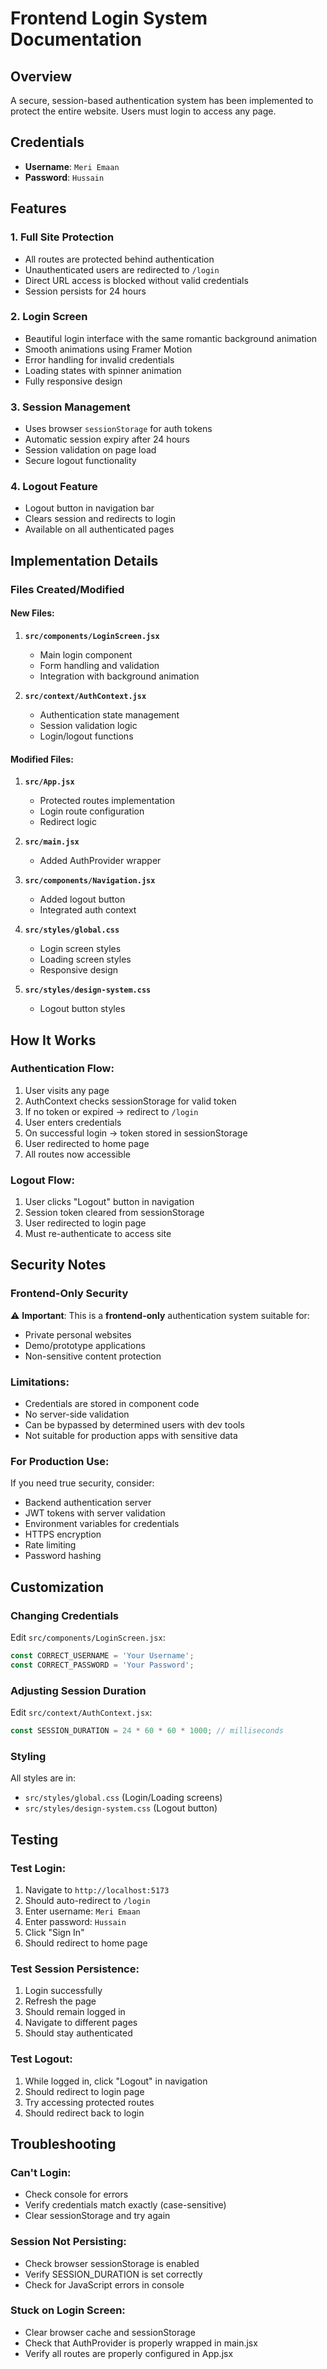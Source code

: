 # Frontend Login System Documentation

## Overview
A secure, session-based authentication system has been implemented to protect the entire website. Users must login to access any page.

## Credentials
- **Username**: `Meri Emaan`
- **Password**: `Hussain`

## Features

### 1. Full Site Protection
- All routes are protected behind authentication
- Unauthenticated users are redirected to `/login`
- Direct URL access is blocked without valid credentials
- Session persists for 24 hours

### 2. Login Screen
- Beautiful login interface with the same romantic background animation
- Smooth animations using Framer Motion
- Error handling for invalid credentials
- Loading states with spinner animation
- Fully responsive design

### 3. Session Management
- Uses browser `sessionStorage` for auth tokens
- Automatic session expiry after 24 hours
- Session validation on page load
- Secure logout functionality

### 4. Logout Feature
- Logout button in navigation bar
- Clears session and redirects to login
- Available on all authenticated pages

## Implementation Details

### Files Created/Modified

#### New Files:
1. **`src/components/LoginScreen.jsx`**
   - Main login component
   - Form handling and validation
   - Integration with background animation

2. **`src/context/AuthContext.jsx`**
   - Authentication state management
   - Session validation logic
   - Login/logout functions

#### Modified Files:
1. **`src/App.jsx`**
   - Protected routes implementation
   - Login route configuration
   - Redirect logic

2. **`src/main.jsx`**
   - Added AuthProvider wrapper

3. **`src/components/Navigation.jsx`**
   - Added logout button
   - Integrated auth context

4. **`src/styles/global.css`**
   - Login screen styles
   - Loading screen styles
   - Responsive design

5. **`src/styles/design-system.css`**
   - Logout button styles

## How It Works

### Authentication Flow:
1. User visits any page
2. AuthContext checks sessionStorage for valid token
3. If no token or expired → redirect to `/login`
4. User enters credentials
5. On successful login → token stored in sessionStorage
6. User redirected to home page
7. All routes now accessible

### Logout Flow:
1. User clicks "Logout" button in navigation
2. Session token cleared from sessionStorage
3. User redirected to login page
4. Must re-authenticate to access site

## Security Notes

### Frontend-Only Security
⚠️ **Important**: This is a **frontend-only** authentication system suitable for:
- Private personal websites
- Demo/prototype applications
- Non-sensitive content protection

### Limitations:
- Credentials are stored in component code
- No server-side validation
- Can be bypassed by determined users with dev tools
- Not suitable for production apps with sensitive data

### For Production Use:
If you need true security, consider:
- Backend authentication server
- JWT tokens with server validation
- Environment variables for credentials
- HTTPS encryption
- Rate limiting
- Password hashing

## Customization

### Changing Credentials
Edit `src/components/LoginScreen.jsx`:
```javascript
const CORRECT_USERNAME = 'Your Username';
const CORRECT_PASSWORD = 'Your Password';
```

### Adjusting Session Duration
Edit `src/context/AuthContext.jsx`:
```javascript
const SESSION_DURATION = 24 * 60 * 60 * 1000; // milliseconds
```

### Styling
All styles are in:
- `src/styles/global.css` (Login/Loading screens)
- `src/styles/design-system.css` (Logout button)

## Testing

### Test Login:
1. Navigate to `http://localhost:5173`
2. Should auto-redirect to `/login`
3. Enter username: `Meri Emaan`
4. Enter password: `Hussain`
5. Click "Sign In"
6. Should redirect to home page

### Test Session Persistence:
1. Login successfully
2. Refresh the page
3. Should remain logged in
4. Navigate to different pages
5. Should stay authenticated

### Test Logout:
1. While logged in, click "Logout" in navigation
2. Should redirect to login page
3. Try accessing protected routes
4. Should redirect back to login

## Troubleshooting

### Can't Login:
- Check console for errors
- Verify credentials match exactly (case-sensitive)
- Clear sessionStorage and try again

### Session Not Persisting:
- Check browser sessionStorage is enabled
- Verify SESSION_DURATION is set correctly
- Check for JavaScript errors in console

### Stuck on Login Screen:
- Clear browser cache and sessionStorage
- Check that AuthProvider is properly wrapped in main.jsx
- Verify all routes are properly configured in App.jsx

